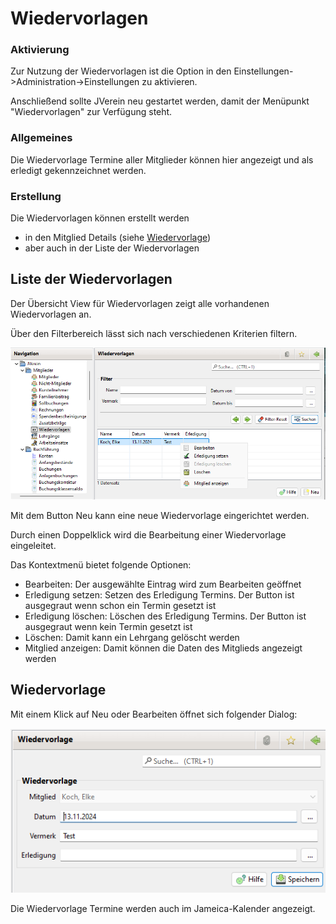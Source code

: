 # Wiedervorlagen

### Aktivierung

Zur Nutzung der Wiedervorlagen ist die Option in den Einstellungen->Administration->Einstellungen zu aktivieren.

Anschließend sollte JVerein neu gestartet werden, damit der Menüpunkt "Wiedervorlagen" zur Verfügung steht.

### Allgemeines

Die Wiedervorlage Termine aller Mitglieder können hier angezeigt und als erledigt gekennzeichnet werden.

### Erstellung 

Die Wiedervorlagen können erstellt werden
* in den Mitglied Details (siehe [Wiedervorlage](content/wiedervorlage.md)) 
* aber auch in der Liste der Wiedervorlagen


## Liste der Wiedervorlagen

Der Übersicht View für Wiedervorlagen zeigt alle vorhandenen Wiedervorlagen an.

Über den Filterbereich lässt sich nach verschiedenen Kriterien filtern.

![](img/WiedervorlageListeView.png)

Mit dem Button Neu kann eine neue Wiedervorlage eingerichtet werden.

Durch einen Doppelklick wird die Bearbeitung einer Wiedervorlage eingeleitet.

Das Kontextmenü bietet folgende Optionen:
* Bearbeiten: Der ausgewählte Eintrag wird zum Bearbeiten geöffnet
* Erledigung setzen: Setzen des Erledigung Termins. Der Button ist ausgegraut wenn schon ein Termin gesetzt ist
* Erledigung löschen: Löschen des Erledigung Termins. Der Button ist ausgegraut wenn kein Termin gesetzt ist
* Löschen: Damit kann ein Lehrgang gelöscht werden
* Mitglied anzeigen: Damit können die Daten des Mitglieds angezeigt werden

## Wiedervorlage

Mit einem Klick auf Neu oder Bearbeiten öffnet sich folgender Dialog:

![](img/WiedervorlageView.png)

Die Wiedervorlage Termine werden auch im Jameica-Kalender angezeigt.

